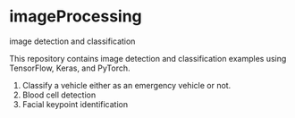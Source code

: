 # imageProcessing
 image detection and classification

This repository contains image detection and classification examples using TensorFlow, Keras, and PyTorch.

1. Classify a vehicle either as an emergency vehicle or not.
2. Blood cell detection
3. Facial keypoint identification